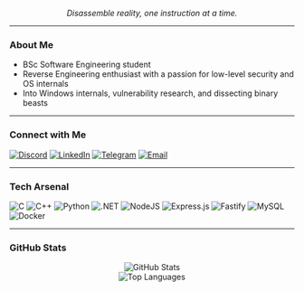 <p align="center">
  <i>Disassemble reality, one instruction at a time.</i>
</p>

---

### About Me
- BSc Software Engineering student
- Reverse Engineering enthusiast with a passion for low-level security and OS internals
- Into Windows internals, vulnerability research, and dissecting binary beasts

---

### Connect with Me

[![Discord](https://img.shields.io/badge/Discord-%237289DA.svg?style=for-the-badge&logo=discord&logoColor=white)](https://discordapp.com/users/tr3sp4ss3r) 
[![LinkedIn](https://img.shields.io/badge/LinkedIn-%230077B5.svg?style=for-the-badge&logo=linkedin&logoColor=white)](https://linkedin.com/in/danielthedaniel) 
[![Telegram](https://img.shields.io/badge/Telegram-%230077B5.svg?style=for-the-badge&logo=telegram&logoColor=white)](https://t.me/Uncletr3s) 
[![Email](https://img.shields.io/badge/Email-D14836?style=for-the-badge&logo=gmail&logoColor=white)](mailto:xd3nux@protonmail.com)

---

### Tech Arsenal

![C](https://img.shields.io/badge/C-%2300599C.svg?style=flat-square&logo=c&logoColor=white)
![C++](https://img.shields.io/badge/C++-%2300599C.svg?style=flat-square&logo=c%2B%2B&logoColor=white)
![Python](https://img.shields.io/badge/Python-3670A0?style=flat-square&logo=python&logoColor=ffdd54)
![.NET](https://img.shields.io/badge/.NET-512BD4?style=flat-square&logo=dotnet&logoColor=white)
![NodeJS](https://img.shields.io/badge/Node.js-339933?style=flat-square&logo=node.js&logoColor=white)
![Express.js](https://img.shields.io/badge/Express.js-404d59?style=flat-square&logo=express&logoColor=%2361DAFB)
![Fastify](https://img.shields.io/badge/Fastify-000000?style=flat-square&logo=fastify&logoColor=%2361DAFB)
![MySQL](https://img.shields.io/badge/MySQL-4479A1?style=flat-square&logo=mysql&logoColor=white)
![Docker](https://img.shields.io/badge/Docker-003545?style=flat-square&logo=docker&logoColor=white)

---

### GitHub Stats

<p align="center">
  <img src="https://github-readme-stats.vercel.app/api?username=tr3sp4ss3rexe&theme=tokyonight&hide_border=false&include_all_commits=false&count_private=false" alt="GitHub Stats" />
  <br />
  <img src="https://github-readme-stats.vercel.app/api/top-langs/?username=tr3sp4ss3rexe&theme=tokyonight&hide_border=false&layout=compact" alt="Top Languages" />
</p>
